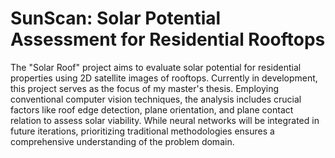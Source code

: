 # SunScan: Solar Potential Assessment for Residential Rooftops
The "Solar Roof" project aims to evaluate solar potential for residential properties using 2D satellite images of rooftops. Currently in development, this project serves as the focus of my master's thesis. Employing conventional computer vision techniques, the analysis includes crucial factors like roof edge detection, plane orientation, and plane contact relation to assess solar viability. While neural networks will be integrated in future iterations, prioritizing traditional methodologies ensures a comprehensive understanding of the problem domain.
